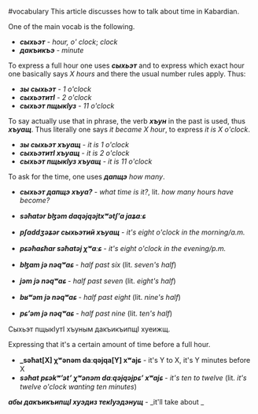 #vocabulary
This article discusses how to talk about time in Kabardian.

One of the main vocab is the following.

- **_сыхьэт_** - _hour, o' clock_; _clock_
- **_дакъикъэ_** - _minute_


To express a full hour one uses **_сыхьэт_** and to express which exact hour one basically says _X hours_ and there the usual number rules apply. Thus:
- **_зы сыхьэт_** - _1 o'clock_
- **_сыхьэтитI_** - _2 o'clock_
- **_сыхьэт пщыкIуз_** - _11 o'clock_

To say actually use that in phrase, the verb **_хъун_** in the past is used, thus **_хъуащ_**. Thus literally one says _it became X hour_, to express _it is X o'clock_.
- **_зы сыхьэт хъуащ_** - _it is 1 o'clock_
- **_сыхьэтитI хъуащ_** - _it is 2 o'clock_
- **_сыхьэт пщыкIуз хъуащ_** - _it is 11 o'clock_

To ask for the time, one uses **_дапщэ_** _how many_.
- **_сыхьэт дапщэ хъуа?_** - _what time is it?_, lit. _how many hours have become?_

- **_səħatər bɮəm daqəjqəjtxʷətʃʼa jaʑaːɕ_**

- **_pʃaddʒəʑər сыхьэтий хъуащ_** - _it's eight o'clock in the morning/a.m._
- **_pɕəħaɕħar səħatəj χʷaːɕ_** - _it's eight o'clock in the evening/p.m._

- **_bɮam jə nəqʷaɕ_** - _half past six_ (lit. _seven's half_)
- **_jəm jə nəqʷaɕ_** - _half past seven_ (lit. _eight's half_)
- **_bʁʷəm jə nəqʷaɕ_** - _half past eight_ (lit. _nine's half_)
- **_pɕʼəm jə nəqʷaɕ_** - _half past nine_ (lit. _ten's half_)

Сыхьэт пщыкӀутӀ хъуным дакъикъипщӀ хуеижщ.

Expressing that it's a certain amount of time before a full hour.
- **_səħat[X] χʷənəm daːqəjqa[Y] xʷajɕ** - it's Y to X, it's Y minutes before X
- **_səħat pɕəkʷʼətʼ χʷənəm daːqəjqəjpɕʼ xʷajɕ_** - _it's ten to twelve_ (lit. _it's twelve o'clock wanting ten minutes_)


**_абы дакъикъипщI хуэдиз текIуэдэнущ_** - _it'll take about _